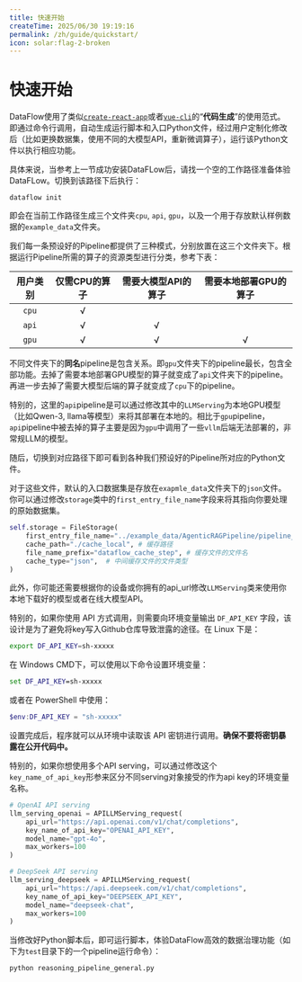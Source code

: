 ```yaml
---
title: 快速开始
createTime: 2025/06/30 19:19:16
permalink: /zh/guide/quickstart/
icon: solar:flag-2-broken
---
```


# 快速开始
DataFlow使用了类似[`create-react-app`](https://github.com/facebook/create-react-app)或者[`vue-cli`](https://cli.vuejs.org/)的“**代码生成**”的使用范式。即通过命令行调用，自动生成运行脚本和入口Python文件，经过用户定制化修改后（比如更换数据集，使用不同的大模型API，重新微调算子），运行该Python文件以执行相应功能。

具体来说，当参考上一节成功安装DataFLow后，请找一个空的工作路径准备体验DataFLow。切换到该路径下后执行：
```shell
dataflow init
```

即会在当前工作路径生成三个文件夹`cpu`, `api`, `gpu`，以及一个用于存放默认样例数据的`example_data`文件夹。

我们每一条预设好的Pipeline都提供了三种模式，分别放置在这三个文件夹下。根据运行Pipeline所需的算子的资源类型进行分类，参考下表：

| 用户类别   | 仅需CPU的算子 | 需要大模型API的算子 | 需要本地部署GPU的算子 |
|:------------:|:---------:|:-------------:|:-----------:|
|`cpu`| √       |             |           |
|`api`| √       | √           |           |
|`gpu`| √       | √           | √         |

不同文件夹下的**同名**pipeline是包含关系。即`gpu`文件夹下的pipeline最长，包含全部功能。去掉了需要本地部署GPU模型的算子就变成了`api`文件夹下的pipeline。再进一步去掉了需要大模型后端的算子就变成了`cpu`下的pipeline。

特别的，这里的`api`pipeline是可以通过修改其中的`LLMServing`为本地GPU模型（比如Qwen-3, llama等模型）来将其部署在本地的。相比于`gpu`pipeline，`api`pipeline中被去掉的算子主要是因为`gpu`中调用了一些`vllm`后端无法部署的，非常规LLM的模型。

随后，切换到对应路径下即可看到各种我们预设好的Pipeline所对应的Python文件。

对于这些文件，默认的入口数据集是存放在`exapmle_data`文件夹下的`json`文件。你可以通过修改`storage`类中的`first_entry_file_name`字段来将其指向你要处理的原始数据集。
```python
self.storage = FileStorage(
    first_entry_file_name="../example_data/AgenticRAGPipeline/pipeline_small_chunk.json",
    cache_path="./cache_local", # 缓存路径
    file_name_prefix="dataflow_cache_step", # 缓存文件的文件名
    cache_type="json",  # 中间缓存文件的文件类型
)
```

此外，你可能还需要根据你的设备或你拥有的api_url修改`LLMServing`类来使用你本地下载好的模型或者在线大模型API。


特别的，如果你使用 API 方式调用，则需要向环境变量输出 `DF_API_KEY` 字段，该设计是为了避免将key写入Github仓库导致泄露的途径。在 Linux 下是：


```bash
export DF_API_KEY=sh-xxxxx
```

在 Windows CMD下，可以使用以下命令设置环境变量：

```cmd
set DF_API_KEY=sh-xxxxx
```

或者在 PowerShell 中使用：

```powershell
$env:DF_API_KEY = "sh-xxxxx"
```

设置完成后，程序就可以从环境中读取该 API 密钥进行调用。**确保不要将密钥暴露在公开代码中。**

特别的，如果你想使用多个API serving，可以通过修改这个`key_name_of_api_key`形参来区分不同serving对象接受的作为api key的环境变量名称。
```python
# OpenAI API serving
llm_serving_openai = APILLMServing_request(
    api_url="https://api.openai.com/v1/chat/completions",
    key_name_of_api_key="OPENAI_API_KEY",
    model_name="gpt-4o",
    max_workers=100
)

# DeepSeek API serving
llm_serving_deepseek = APILLMServing_request(
    api_url="https://api.deepseek.com/v1/chat/completions",
    key_name_of_api_key="DEEPSEEK_API_KEY",
    model_name="deepseek-chat",
    max_workers=100
)
```

当修改好Python脚本后，即可运行脚本，体验DataFlow高效的数据治理功能（如下为`test`目录下的一个pipeline运行命令）：
```shell
python reasoning_pipeline_general.py
```


